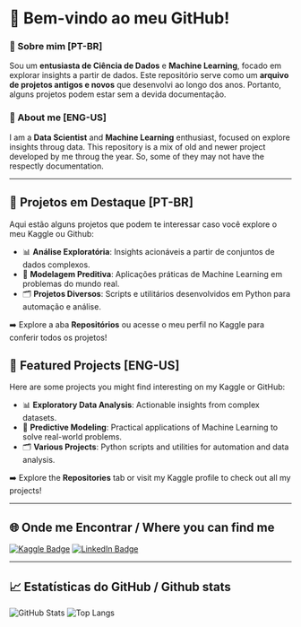 # 👋 Bem-vindo ao meu GitHub!

### 🚀 Sobre mim [PT-BR]
Sou um **entusiasta de Ciência de Dados** e **Machine Learning**, focado em explorar insights a partir de dados. Este repositório serve como um **arquivo de projetos antigos e novos** que desenvolvi ao longo dos anos. Portanto, alguns projetos podem estar sem a devida documentação.

### 🚀 About me [ENG-US]

I am a **Data Scientist** and **Machine Learning** enthusiast, focused on explore insights throug data. This repository is a mix of old and newer project developed by me throug the year. So, some of they may not have the respectly documentation.

---

## 📂 Projetos em Destaque [PT-BR]

Aqui estão alguns projetos que podem te interessar caso você explore o meu Kaggle ou Github:

- 📊 **Análise Exploratória**: Insights acionáveis a partir de conjuntos de dados complexos.
- 🤖 **Modelagem Preditiva**: Aplicações práticas de Machine Learning em problemas do mundo real.
- 🗂️ **Projetos Diversos**: Scripts e utilitários desenvolvidos em Python para automação e análise.

➡️ Explore a aba **Repositórios** ou acesse o meu perfil no Kaggle para conferir todos os projetos!

## 📂 Featured Projects [ENG-US]

Here are some projects you might find interesting on my Kaggle or GitHub:

- 📊 **Exploratory Data Analysis**: Actionable insights from complex datasets.
- 🤖 **Predictive Modeling**: Practical applications of Machine Learning to solve real-world problems.
- 🗂️ **Various Projects**: Python scripts and utilities for automation and data analysis.

➡️ Explore the **Repositories** tab or visit my Kaggle profile to check out all my projects!


---

## 🌐 Onde me Encontrar / Where you can find me

[![Kaggle Badge](https://img.shields.io/badge/Kaggle-00457C?style=for-the-badge&logo=kaggle&logoColor=white)](https://www.kaggle.com/guilhermebracero)
[![LinkedIn Badge](https://img.shields.io/badge/LinkedIn-0077B5?style=for-the-badge&logo=linkedin&logoColor=white)](https://www.linkedin.com/in/guilherme-bracero/)

---

## 📈 Estatísticas do GitHub / Github stats

![GitHub Stats](https://github-readme-stats.vercel.app/api?username=BraceroInSabot&show_icons=true&theme=radical)
![Top Langs](https://github-readme-stats.vercel.app/api/top-langs/?username=BraceroInSabot&layout=compact&theme=radical)
